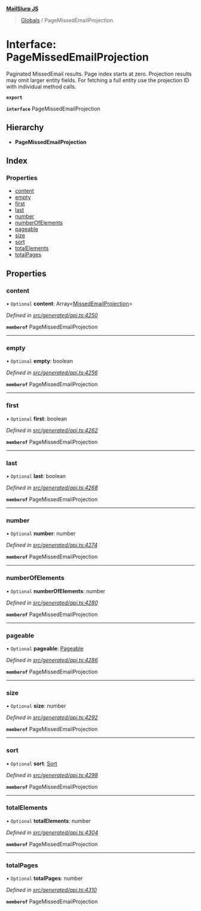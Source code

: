 **[MailSlurp JS](../README.md)**

> [Globals](../README.md) / PageMissedEmailProjection

# Interface: PageMissedEmailProjection

Paginated MissedEmail results. Page index starts at zero. Projection results may omit larger entity fields. For fetching a full entity use the projection ID with individual method calls.

**`export`** 

**`interface`** PageMissedEmailProjection

## Hierarchy

* **PageMissedEmailProjection**

## Index

### Properties

* [content](pagemissedemailprojection.md#content)
* [empty](pagemissedemailprojection.md#empty)
* [first](pagemissedemailprojection.md#first)
* [last](pagemissedemailprojection.md#last)
* [number](pagemissedemailprojection.md#number)
* [numberOfElements](pagemissedemailprojection.md#numberofelements)
* [pageable](pagemissedemailprojection.md#pageable)
* [size](pagemissedemailprojection.md#size)
* [sort](pagemissedemailprojection.md#sort)
* [totalElements](pagemissedemailprojection.md#totalelements)
* [totalPages](pagemissedemailprojection.md#totalpages)

## Properties

### content

• `Optional` **content**: Array\<[MissedEmailProjection](missedemailprojection.md)>

*Defined in [src/generated/api.ts:4250](https://github.com/mailslurp/mailslurp-client/blob/ad6aa3d/src/generated/api.ts#L4250)*

**`memberof`** PageMissedEmailProjection

___

### empty

• `Optional` **empty**: boolean

*Defined in [src/generated/api.ts:4256](https://github.com/mailslurp/mailslurp-client/blob/ad6aa3d/src/generated/api.ts#L4256)*

**`memberof`** PageMissedEmailProjection

___

### first

• `Optional` **first**: boolean

*Defined in [src/generated/api.ts:4262](https://github.com/mailslurp/mailslurp-client/blob/ad6aa3d/src/generated/api.ts#L4262)*

**`memberof`** PageMissedEmailProjection

___

### last

• `Optional` **last**: boolean

*Defined in [src/generated/api.ts:4268](https://github.com/mailslurp/mailslurp-client/blob/ad6aa3d/src/generated/api.ts#L4268)*

**`memberof`** PageMissedEmailProjection

___

### number

• `Optional` **number**: number

*Defined in [src/generated/api.ts:4274](https://github.com/mailslurp/mailslurp-client/blob/ad6aa3d/src/generated/api.ts#L4274)*

**`memberof`** PageMissedEmailProjection

___

### numberOfElements

• `Optional` **numberOfElements**: number

*Defined in [src/generated/api.ts:4280](https://github.com/mailslurp/mailslurp-client/blob/ad6aa3d/src/generated/api.ts#L4280)*

**`memberof`** PageMissedEmailProjection

___

### pageable

• `Optional` **pageable**: [Pageable](pageable.md)

*Defined in [src/generated/api.ts:4286](https://github.com/mailslurp/mailslurp-client/blob/ad6aa3d/src/generated/api.ts#L4286)*

**`memberof`** PageMissedEmailProjection

___

### size

• `Optional` **size**: number

*Defined in [src/generated/api.ts:4292](https://github.com/mailslurp/mailslurp-client/blob/ad6aa3d/src/generated/api.ts#L4292)*

**`memberof`** PageMissedEmailProjection

___

### sort

• `Optional` **sort**: [Sort](sort.md)

*Defined in [src/generated/api.ts:4298](https://github.com/mailslurp/mailslurp-client/blob/ad6aa3d/src/generated/api.ts#L4298)*

**`memberof`** PageMissedEmailProjection

___

### totalElements

• `Optional` **totalElements**: number

*Defined in [src/generated/api.ts:4304](https://github.com/mailslurp/mailslurp-client/blob/ad6aa3d/src/generated/api.ts#L4304)*

**`memberof`** PageMissedEmailProjection

___

### totalPages

• `Optional` **totalPages**: number

*Defined in [src/generated/api.ts:4310](https://github.com/mailslurp/mailslurp-client/blob/ad6aa3d/src/generated/api.ts#L4310)*

**`memberof`** PageMissedEmailProjection
